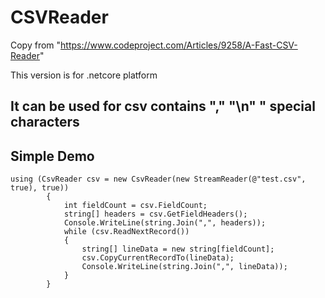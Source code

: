 # CSVReader

Copy from "https://www.codeproject.com/Articles/9258/A-Fast-CSV-Reader" 

This version is for .netcore platform

## It can be used for csv contains "," "\n" " special characters

## Simple Demo
    using (CsvReader csv = new CsvReader(new StreamReader(@"test.csv", true), true))
            {
                int fieldCount = csv.FieldCount;
                string[] headers = csv.GetFieldHeaders();
                Console.WriteLine(string.Join(",", headers));
                while (csv.ReadNextRecord())
                {
                    string[] lineData = new string[fieldCount];
                    csv.CopyCurrentRecordTo(lineData);
                    Console.WriteLine(string.Join(",", lineData));
                }
            }